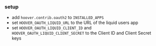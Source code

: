 ### setup
* add `hoover.contrib.oauth2` to `INSTALLED_APPS`
* set `HOOVER_OAUTH_LIQUID_URL` to the URL of the liquid users app
* set `HOOVER_OAUTH_LIQUID_CLIENT_ID` and `HOOVER_OAUTH_LIQUID_CLIENT_SECRET`
  to the Client ID and Client Secret keys
